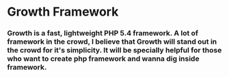 # Growth Framework 

### Growth is a fast, lightweight PHP 5.4 framework. A lot of framework in the crowd, I believe that Growth will stand out in the crowd for it's simplicity. It will be specially helpful for those who want to create php framework and wanna dig inside framework.
